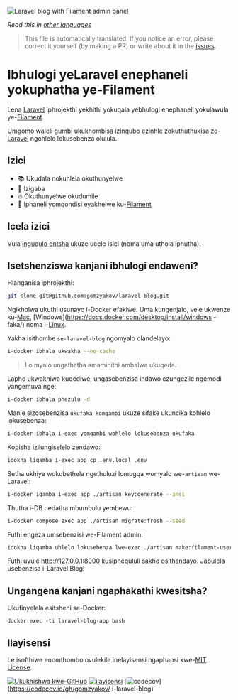 ![Laravel blog with Filament admin panel](../docs/social-preview-zu.png)

_Read this in [other languages](./Translations.md)_

>This file is automatically translated. If you notice an error, please correct it yourself (by making a PR) or write about it in the [issues](https://github.com/gomzyakov/laravel-blog/issues).

# Ibhulogi yeLaravel enephaneli yokuphatha ye-Filament

Lena [Laravel](https://laravel.com) iphrojekthi yekhithi yokuqala yebhulogi enephaneli yokulawula ye-[Filament](https://filamentphp.com).

Umgomo waleli gumbi ukukhombisa izinqubo ezinhle zokuthuthukisa ze-[Laravel](https://laravel.com) ngohlelo lokusebenza olulula.

## Izici

- 📚 Ukudala nokuhlela okuthunyelwe
- 🥑 Izigaba
- 🔥 Okuthunyelwe okudumile
- 🎉 Iphaneli yomqondisi eyakhelwe ku-[Filament](https://filamentphp.com)

## Icela izici

Vula [inguqulo entsha](https://github.com/gomzyakov/laravel-blog/issues/new) ukuze ucele isici (noma uma uthola iphutha).

## Isetshenziswa kanjani ibhulogi endaweni?

Hlanganisa iphrojekthi:

``` bash
git clone git@github.com:gomzyakov/laravel-blog.git
```

Ngikholwa ukuthi usunayo i-Docker efakiwe. Uma kungenjalo, vele ukwenze ku-[Mac](https://docs.docker.com/desktop/install/mac-install/), [Windows](https://docs.docker.com/desktop/install/windows -faka/) noma i-[Linux](https://docs.docker.com/desktop/install/linux-install/).

Yakha isithombe `se-laravel-blog` ngomyalo olandelayo:

``` bash
i-docker ibhala ukwakha --no-cache
```

>Lo myalo ungathatha amaminithi ambalwa ukuqeda.

Lapho ukwakhiwa kuqediwe, ungasebenzisa indawo ezungezile ngemodi yangemuva nge:

``` bash
i-docker ibhala phezulu -d
```

Manje sizosebenzisa `ukufaka komqambi` ukuze sifake ukuncika kohlelo lokusebenza:

``` bash
i-docker ibhala i-exec yomqambi wohlelo lokusebenza ukufaka
```

Kopisha izilungiselelo zendawo:

``` bash
idokha liqamba i-exec app cp .env.local .env
```

Setha ukhiye wokubethela ngethuluzi lomugqa womyalo we-`artisan` we-Laravel:

``` bash
i-docker iqamba i-exec app ./artisan key:generate --ansi
```

Thutha i-DB nedatha mbumbulu yembewu:

``` bash
i-docker compose exec app ./artisan migrate:fresh --seed
```

Futhi engeza umsebenzisi we-Filament admin:

``` bash
idokha liqamba uhlelo lokusebenza lwe-exec ./artisan make:filament-user
```

Futhi uvule http://127.0.0.1:8000 kusiphequluli sakho osithandayo. Jabulela usebenzisa i-Laravel Blog!

## Ungangena kanjani ngaphakathi kwesitsha?

Ukufinyelela esitsheni se-Docker:

``` basha
docker exec -ti laravel-blog-app bash
```

## Ilayisensi

Le isofthiwe enomthombo ovulekile inelayisensi ngaphansi kwe-[MIT License](https://github.com/gomzyakov/php-code-style/blob/main/LICENSE).


[![Ukukhishwa kwe-GitHub](https://img.shields.io/github/release/gomzyakov/laravel-blog.svg)](https://github.com/gomzyakov/laravel-blog/releases/latest)
[![ilayisensi](https://img.shields.io/badge/License-MIT-green.svg)](https://github.com/gomzyakov/laravel-blog/blob/development/LICENSE)
[![codecov](https://codecov.io/gh/gomzyakov/laravel-blog/branch/main/graph/badge.svg?token=4CYTVMVUYV)](https://codecov.io/gh/gomzyakov/ i-laravel-blog)
